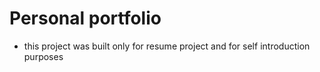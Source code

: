 # Personal portfolio

- this project was built only for resume project and for self introduction purposes

